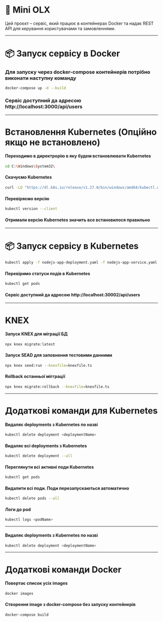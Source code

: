 # 🚀 Mini OLX

Цей проєкт – сервіс, який працює в контейнерах Docker та надає REST API для керування користувачами та замовленнями.

---

# 📦 Запуск сервісу в Docker

### Для запуску через docker-compose контейнерів потрібно виконати наступну команду
```sh 
docker-compose up -d --build
```
### Сервіс доступний да адресою http://localhost:3000/api/users

---

# Встановлення Kubernetes (Опційно якщо не встановлено)
#### Переходимо в директрорію в яку будем встановлювати Kubernetes
```sh 
cd C:\Windows\System32\
```
#### Скачуємо Kubernetes
```sh 
curl -LO "https://dl.k8s.io/release/v1.27.0/bin/windows/amd64/kubectl.exe"
```
#### Перевіряємо версію
```sh 
kubectl version --client
```
#### Отримали версію Kubernetes значить все встановилося правильно

---

# 📦 Запуск сервісу в Kubernetes
```sh 
kubectl apply -f nodejs-app-deployment.yaml -f nodejs-app-service.yaml -f postgres-deployment.yaml -f postgres-service.yaml
```
#### Перевіримо статуси подів в Kubernetes
```sh 
kubectl get pods
```
#### Сервіс доступний да адресою http://localhost:30002/api/users

---
# KNEX
#### Запуск KNEX для міграції БД
```sh 
npx knex migrate:latest
```

#### Запуск SEAD для заповнення тестовими данними
```sh 
npx knex seed:run --knexfile=knexfile.ts
```

#### Rollback останньої мігграції
```sh 
npx knex migrate:rollback --knexfile=knexfile.ts
```

---
# Додаткові команди для Kubernetes
#### Видаляє deployments з Kubernetes по назві
```sh 
kubectl delete deployment <deploymentName>
```

#### Видаляє всі deployments з Kubernetes
```sh 
kubectl delete deployment --all
```

#### Переглянути всі активні поди Kubernetes
```sh 
kubectl get pods
```

#### Видалити всі поди. Поди перезапускаються автоматично
```sh 
kubectl delete pods --all
```

#### Логи до pod
```sh 
kubectl logs <podName>
```
---

#### Видаляє deployments з Kubernetes по назві
```sh 
kubectl delete deployment <deploymentName>
```

---
# Додаткові команди Docker
#### Повертає список усіх images
```sh 
docker images
```

#### Створення image з docker-compose без запуску контейнерів
```sh 
docker-compose build
```



